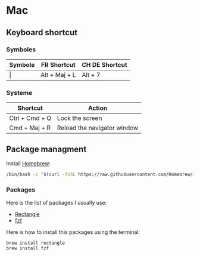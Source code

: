# Mac

## Keyboard shortcut

### Symboles

Symbole | FR Shortcut     | CH DE Shortcut
------- | --------------- | ----------- 
\|      | Alt + Maj + L | Alt + 7
 
### Systeme

Shortcut      | Action
------------- | ------------- 
Ctrl + Cmd + Q| Lock the screen
Cmd + Maj + R | Reload the navigator window

## Package managment

Install [Homebrew](https://brew.sh/):

```bash
/bin/bash -c "$(curl -fsSL https://raw.githubusercontent.com/Homebrew/install/HEAD/install.sh)"
```

### Packages

Here is the list of packages I usually use:

- [Rectangle](https://github.com/rxhanson/Rectangle)
- [fzf](https://github.com/junegunn/fzf)

Here is how to install this packages using the terminal:

```
brew install rectangle
brew install fzf
```

